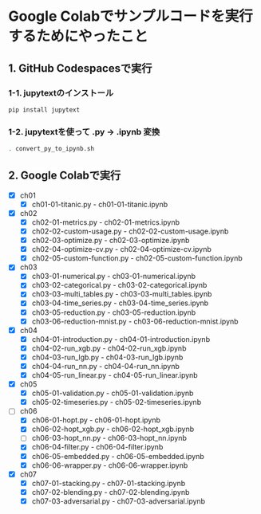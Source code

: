# Google Colabでサンプルコードを実行するためにやったこと

## 1. GitHub Codespacesで実行

### 1-1. jupytextのインストール

```bash
pip install jupytext
```

### 1-2. jupytextを使って .py -> .ipynb 変換

```bash
. convert_py_to_ipynb.sh
```

## 2. Google Colabで実行

- [x] ch01
  - [x] ch01-01-titanic.py - ch01-01-titanic.ipynb
- [x] ch02
  - [x] ch02-01-metrics.py - ch02-01-metrics.ipynb
  - [x] ch02-02-custom-usage.py - ch02-02-custom-usage.ipynb
  - [x] ch02-03-optimize.py - ch02-03-optimize.ipynb
  - [x] ch02-04-optimize-cv.py - ch02-04-optimize-cv.ipynb
  - [x] ch02-05-custom-function.py - ch02-05-custom-function.ipynb
- [x] ch03
  - [x] ch03-01-numerical.py - ch03-01-numerical.ipynb
  - [x] ch03-02-categorical.py - ch03-02-categorical.ipynb
  - [x] ch03-03-multi_tables.py - ch03-03-multi_tables.ipynb
  - [x] ch03-04-time_series.py - ch03-04-time_series.ipynb
  - [x] ch03-05-reduction.py - ch03-05-reduction.ipynb
  - [x] ch03-06-reduction-mnist.py - ch03-06-reduction-mnist.ipynb
- [x] ch04
  - [x] ch04-01-introduction.py - ch04-01-introduction.ipynb
  - [x] ch04-02-run_xgb.py - ch04-02-run_xgb.ipynb
  - [x] ch04-03-run_lgb.py - ch04-03-run_lgb.ipynb
  - [x] ch04-04-run_nn.py - ch04-04-run_nn.ipynb
  - [x] ch04-05-run_linear.py - ch04-05-run_linear.ipynb
- [x] ch05
  - [x] ch05-01-validation.py - ch05-01-validation.ipynb
  - [x] ch05-02-timeseries.py - ch05-02-timeseries.ipynb
- [ ] ch06
  - [x] ch06-01-hopt.py - ch06-01-hopt.ipynb
  - [x] ch06-02-hopt_xgb.py - ch06-02-hopt_xgb.ipynb
  - [ ] ch06-03-hopt_nn.py - ch06-03-hopt_nn.ipynb
  - [x] ch06-04-filter.py - ch06-04-filter.ipynb
  - [x] ch06-05-embedded.py - ch06-05-embedded.ipynb
  - [x] ch06-06-wrapper.py - ch06-06-wrapper.ipynb
- [x] ch07
  - [x] ch07-01-stacking.py - ch07-01-stacking.ipynb
  - [x] ch07-02-blending.py - ch07-02-blending.ipynb
  - [x] ch07-03-adversarial.py - ch07-03-adversarial.ipynb
